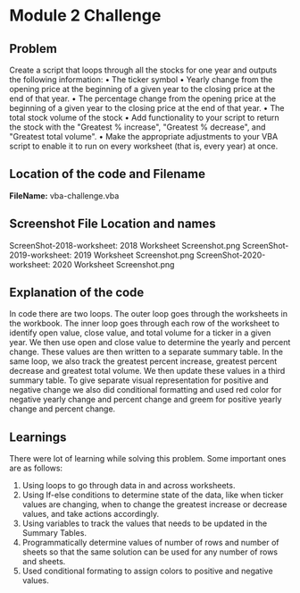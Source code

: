 # Module 2 Challenge

## Problem
Create a script that loops through all the stocks for one year and outputs the following information:
•	The ticker symbol
•	Yearly change from the opening price at the beginning of a given year to the closing price at the end of that year.
•	The percentage change from the opening price at the beginning of a given year to the closing price at the end of that year.
•	The total stock volume of the stock
•	Add functionality to your script to return the stock with the "Greatest % increase", "Greatest % decrease", and "Greatest total volume".
•	Make the appropriate adjustments to your VBA script to enable it to run on every worksheet (that is, every year) at once.

## Location of the code and Filename

**FileName:** vba-challenge.vba

## Screenshot File Location and names

ScreenShot-2018-worksheet: 2018 Worksheet Screenshot.png
ScreenShot-2019-worksheet: 2019 Worksheet Screenshot.png
ScreenShot-2020-worksheet: 2020 Worksheet Screenshot.png

## Explanation of the code

In code there are two loops. The outer loop goes through the worksheets in the workbook. The inner loop goes through each row of the worksheet to identify open value, close value,
and total volume for a ticker in a given year. We then use open and close value to determine the yearly and percent change. These values are then written to a separate summary
table. In the same loop, we also track the greatest percent increase, greatest percent decrease and greatest total volume. We then update these values in a third summary table. To
give separate visual representation for positive and negative change we also did conditional formatting and used red color for negative yearly change and percent change and greem
for positive yearly change and percent change.

## Learnings
There were lot of learning while solving this problem. Some important ones are as follows:
1.	Using loops to go through data in and across worksheets.
2.	Using If-else conditions to determine state of the data, like when ticker values are changing, when to change the greatest increase or decrease values, and take actions accordingly.
3.	Using variables to track the values that needs to be updated in the Summary Tables.
4.	Programmatically determine values of number of rows and number of sheets so that the same solution can be used for any number of rows and sheets.
5.  Used conditional formating to assign colors to positive and negative values.
